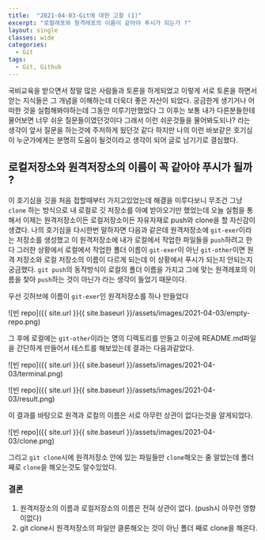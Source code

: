 ```yaml
---
title:  "2021-04-03-Git에 대한 고찰 (1)"
excerpt: "로컬레포와 원격레포의 이름이 같아야 푸시가 되는가 ?"
layout: single
classes: wide
categories:
  - Git
tags:
  - Git, Github
---
```


국비교육을 받으면서 정말 많은 사람들과 토론을 하게되었고 이렇게 서로 토론을 하면서 얻는 지식들은 그 개념을 이해하는데 더욱더 좋은 자산이 되었다. 궁금한게 생기거나 어떠한 것을 실험해봐야하는데 그동안 미루기만했었다 그 이후는 보통 내가 다른분들한테 물어보면 너무 쉬운 질문들이였던것이다 그래서 이런 쉬운것들을 물어봐도되나? 라는 생각이 앞서 질문을 하는것에 주저하게 됬던것 같다 하지만 나의 이런 바보같은 호기심이 누군가에게는 분명히 도움이 될것이라고 생각이 되어 글로 남기기로 결심했다.

## 로컬저장소와 원격저장소의 이름이 꼭 같아야 푸시가 될까 ?
이 호기심을 깃을 처음 접할때부터 가지고있었는데 해결을 미루다보니 무조건 그냥 `clone` 하는 방식으로 내 로컬로 깃 저장소를 아예 받아오기만 했었는데 오늘 실험을 통해서 이제는 원격저장소이든 로컬저장소이든 자유자재로 push와 clone을 할 자신감이 생겼다. 나의 호기심을 다시한번 말하자면 다음과 같은데 원격저장소에 `git-exer`이라는 저장소를 생성했고 이 원격저장소에 내가 로컬에서 작업한 파일들을 `push`하려고 한다 그러한 상황에서 로컬에서 작업한 폴더 이름이 `git-exer`이 아닌 `git-other`이면 원격 저장소와 로컬 저장소의 이름이 다르게 되는데 이 상황에서 푸시가 되는지 안되는지 궁금했다. `git push`의 동작방식이 로컬의 폴더 이름을 가지고 그에 맞는 원격레포의 이름을 찾아 `push`하는 것이 아닌가 라는 생각이 들었기 때문이다.

우선 깃허브에 이름이 `git-exer`인 원격저장소를 하나 만들었다

![빈 repo]({{ site.url }}{{ site.baseurl }}/assets/images/2021-04-03/empty-repo.png)


그 후에 로컬에는 `git-other`이라는 명의 디렉토리를 만들고 이곳에 README.md파일을 간단하게 만들어서 테스트를 해보았는데 결과는 다음과같았다.


![빈 repo]({{ site.url }}{{ site.baseurl }}/assets/images/2021-04-03/terminal.png)

![빈 repo]({{ site.url }}{{ site.baseurl }}/assets/images/2021-04-03/result.png)

이 결과를 바탕으로 원격과 로컬의 이름은 서로 아무런 상관이 없다는것을 알게되었다.

![빈 repo]({{ site.url }}{{ site.baseurl }}/assets/images/2021-04-03/clone.png)

그리고 `git clone`시에 원격저장소 안에 있는 파일들만 `clone`해오는 줄 알았는데 폴더째로 `clone`을 해오는것도 알수있었다.

### 결론
1. 원격저장소의 이름과 로컬저장소의 이름은 전혀 상관이 없다. (push시 아무런 영향이없다)
1. git clone시 원격저장소의 파일만 클론해오는 것이 아닌 폴더 째로 clone을 해온다.


